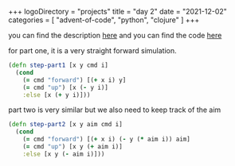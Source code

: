 +++
logoDirectory = "projects"
title = "day 2"
date = "2021-12-02"
categories = [
	"advent-of-code",
	"python",
	"clojure"
]
+++

you can find the description [here](https://adventofcode.com/2021/day/2)
and you can find the code [here](https://github.com/Ikerlb/AoC2021/tree/master/2)

for part one, it is a very straight forward simulation.

``` clojure
(defn step-part1 [x y cmd i]
  (cond
    (= cmd "forward") [(+ x i) y]
    (= cmd "up") [x (- y i)]
    :else [x (+ y i)]))
```

part two is very similar but we also need to keep track of the aim

``` clojure
(defn step-part2 [x y aim cmd i]
  (cond
    (= cmd "forward") [(+ x i) (- y (* aim i)) aim]
    (= cmd "up") [x y (+ aim i)]
    :else [x y (- aim i)]))	
```
